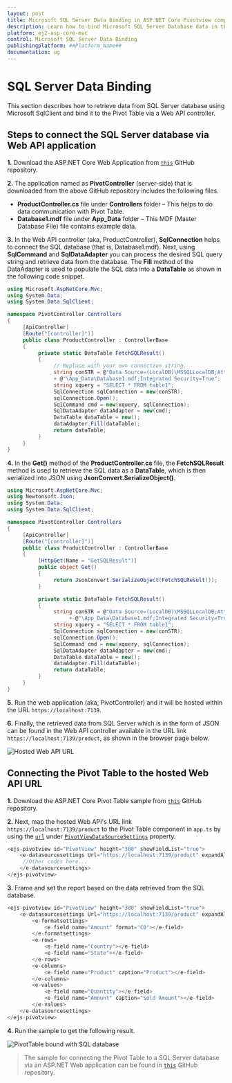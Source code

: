 ```yaml
---
layout: post
title: Microsoft SQL Server Data Binding in ASP.NET Core Pivotview component
description: Learn how to bind Microsoft SQL Server Database data in the Syncfusion ASP.NET Core Pivotview component of Syncfusion Essential JS 2 and more.
platform: ej2-asp-core-mvc
control: Microsoft SQL Server Data Binding
publishingplatform: ##Platform_Name##
documentation: ug
---
```


# SQL Server Data Binding

This section describes how to retrieve data from SQL Server database using Microsoft SqlClient and bind it to the Pivot Table via a Web API controller.

## Steps to connect the SQL Server database via Web API application

**1.** Download the ASP.NET Core Web Application from [`this`](https://github.com/SyncfusionExamples/how-to-bind-SQL-database-to-pivot-table) GitHub repository.

**2.** The application named as **PivotController** (server-side) that is downloaded from the above GitHub repository includes the following files.

* **ProductController.cs** file under **Controllers** folder – This helps to do data communication with Pivot Table.
* **Database1.mdf** file under **App_Data** folder – This MDF (Master Database File) file contains example data.

**3.** In the Web API controller (aka, ProductController), **SqlConnection** helps to connect the SQL database (that is, Database1.mdf). Next, using **SqlCommand** and **SqlDataAdapter** you can process the desired SQL query string and retrieve data from the database. The **Fill** method of the DataAdapter is used to populate the SQL data into a **DataTable** as shown in the following code snippet.

```csharp
using Microsoft.AspNetCore.Mvc;
using System.Data;
using System.Data.SqlClient;

namespace PivotController.Controllers
{
     [ApiController]
     [Route("[controller]")]
     public class ProductController : ControllerBase
     {
          private static DataTable FetchSQLResult()
          {
               // Replace with your own connection string.
               string conSTR = @"Data Source=(LocalDB)\MSSQLLocalDB;AttachDbFilename=" + Environment.CurrentDirectory
               + @"\App_Data\Database1.mdf;Integrated Security=True";
               string xquery = "SELECT * FROM table1";
               SqlConnection sqlConnection = new(conSTR);
               sqlConnection.Open();
               SqlCommand cmd = new(xquery, sqlConnection);
               SqlDataAdapter dataAdapter = new(cmd);
               DataTable dataTable = new();
               dataAdapter.Fill(dataTable);
               return dataTable;
          }
     }
}

```

**4.** In the **Get()** method of the **ProductController.cs** file, the **FetchSQLResult** method is used to retrieve the SQL data as a **DataTable**, which is then serialized into JSON using **JsonConvert.SerializeObject()**.

```csharp
using Microsoft.AspNetCore.Mvc;
using Newtonsoft.Json;
using System.Data;
using System.Data.SqlClient;

namespace PivotController.Controllers
{
     [ApiController]
     [Route("[controller]")]
     public class ProductController : ControllerBase
     {
          [HttpGet(Name = "GetSQLResult")]
          public object Get()
          {
               return JsonConvert.SerializeObject(FetchSQLResult());
          }

          private static DataTable FetchSQLResult()
          {
               string conSTR = @"Data Source=(LocalDB)\MSSQLLocalDB;AttachDbFilename=" + Environment.CurrentDirectory
                    + @"\App_Data\Database1.mdf;Integrated Security=True";
               string xquery = "SELECT * FROM table1";
               SqlConnection sqlConnection = new(conSTR);
               sqlConnection.Open();
               SqlCommand cmd = new(xquery, sqlConnection);
               SqlDataAdapter dataAdapter = new(cmd);
               DataTable dataTable = new();
               dataAdapter.Fill(dataTable);
               return dataTable;
          }
     }
}

```

**5.** Run the web application (aka, PivotController) and it will be hosted within the URL `https://localhost:7139`.

**6.** Finally, the retrieved data from SQL Server which is in the form of JSON can be found in the Web API controller available in the URL link `https://localhost:7139/product`, as shown in the browser page below.

![Hosted Web API URL](images/code-web-app.png)

## Connecting the Pivot Table to the hosted Web API URL

**1.** Download the ASP.NET Core Pivot Table sample from [`this`](https://github.com/SyncfusionExamples/how-to-bind-SQL-database-to-pivot-table) GitHub repository.

**2.** Next, map the hosted Web API's URL link `https://localhost:7139/product` to the Pivot Table component in `app.ts` by using the [`url`](https://help.syncfusion.com/cr/aspnetcore-js2/Syncfusion.EJ2.PivotView.PivotViewDataSourceSettings.html#Syncfusion_EJ2_PivotView_PivotViewDataSourceSettings_Url) under [`PivotViewDataSourceSettings`](https://help.syncfusion.com/cr/aspnetcore-js2/Syncfusion.EJ2.PivotView.PivotViewDataSourceSettingsBuilder.html) property.

```csharp
<ejs-pivotview id="PivotView" height="300" showFieldList="true">
    <e-datasourcesettings Url="https://localhost:7139/product" expandAll="false" enableSorting="true">
     //Other codes here...
    </e-datasourcesettings>
</ejs-pivotview>

```

**3.** Frame and set the report based on the data retrieved from the SQL database.

```csharp
<ejs-pivotview id="PivotView" height="300" showFieldList="true">
    <e-datasourcesettings Url="https://localhost:7139/product" expandAll="false" enableSorting="true">
        <e-formatsettings>
            <e-field name="Amount" format="C0"></e-field>
        </e-formatsettings>
        <e-rows>
            <e-field name="Country"></e-field>
            <e-field name="State"></e-field>
        </e-rows>
        <e-columns>
            <e-field name="Product" caption="Product"></e-field>
        </e-columns>
        <e-values>
            <e-field name="Quantity"></e-field>
            <e-field name="Amount" caption="Sold Amount"></e-field>
        </e-values>
    </e-datasourcesettings>
</ejs-pivotview>

```

**4.** Run the sample to get the following result.

![PivotTable bound with SQL database](images/sql-data-binding.png)

> The sample for connecting the Pivot Table to a SQL Server database via an ASP.NET Web application can be found in [`this`](https://github.com/SyncfusionExamples/how-to-bind-SQL-database-to-pivot-table) GitHub repository.
